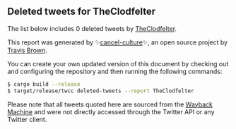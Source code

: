 ## Deleted tweets for TheClodfelter

The list below includes 0 deleted tweets by
[TheClodfelter](https://twitter.com/TheClodfelter).



This report was generated by ✨[cancel-culture](https://github.com/travisbrown/cancel-culture)✨,
an open source project by [Travis Brown](https://twitter.com/travisbrown).

You can create your own updated version of this document by checking out and configuring the
repository and then running the following commands:

```bash
$ cargo build --release
$ target/release/twcc deleted-tweets --report TheClodfelter
```

Please note that all tweets quoted here are sourced from the
[Wayback Machine](https://web.archive.org) and were not directly accessed through the Twitter API or
any Twitter client.

